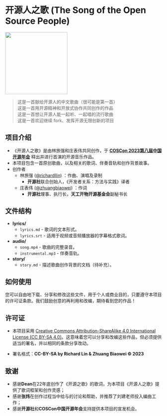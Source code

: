 # 开源人之歌 (The Song of the Open Source People)

<a href="https://www.youtube.com/watch?v=nTNHw43vS4g">
    <img src="https://img.youtube.com/vi/nTNHw43vS4g/maxresdefault.jpg" width="200">
</a>

> 这是一首献给开源人的中文歌曲（很可能是第一首）  
> 这是一首用开源精神和开放式协作共同创作的作品  
> 这是一首想让开源人能一起听、一起唱的流行歌曲  
> 这是一首欢迎继续 fork、发挥开源无限创新的项目

## 项目介绍

- 《开源人之歌》是由林旅强和庄表伟共同创作，于 **[COSCon 2023第八届中国开源年会](https://kaiyuanshe.cn/activity/coscon-2023)** 释出并进行首演的开源音乐作品。
- 本项目包含一首原创歌曲，以及相关的歌词、伴奏音轨和创作背景故事。
- 创作者
  - 林旅强 ([@richardllin](https://github.com/richardllin)) ：作曲、演唱及录制
    - **开源社**联合创始人，《开发者关系：方法与实践》译者
  - 庄表伟 ([@zhuangbiaowei](https://github.com/zhuangbiaowei)) ：作词
    - **开源社**理事、执行长，**天工开物开源基金会**副秘书长

## 文件结构

- **lyrics/**
  - `lyrics.md` - 歌词的文本形式。
  - `lyrics.srt` - 适用于视频或音频播放器的字幕格式歌词。
- **audio/**
  - `song.mp4` - 歌曲的完整录音。
  - `instrumental.mp3` - 伴奏音轨。
- **story/**
  - `story.md` - 描述歌曲创作背景的文档（待补充）。

## 如何使用

您可以自由地下载、分享和修改这些文件，用于个人或商业目的，只要遵守本项目的许可证条款。我们鼓励创意的再利用和改编，期待看到您的作品！

## 许可证

- 本项目采用 [Creative Commons Attribution-ShareAlike 4.0 International License (CC BY-SA 4.0)](https://creativecommons.org/licenses/by-sa/4.0/)。这意味着您可以分享和改编这些作品，但必须提供适当的署名，并以相同的条款分享改动。

- 署名格式：**CC-BY-SA by Richard Lin & Zhuang Biaowei © 2023**

## 致谢

- 感谢**Dean**在22年底创作了《开源之歌》的歌词，为本项目《开源人之歌》提供了歌词框架和创作灵感；
- 感谢**张炜**在创作过程当中给与的讨论和帮助，并推荐了刘建老师投入编曲工作；
- 感谢**开源社**和**COSCon中国开源年会**支持提供本项目的宣发机会。